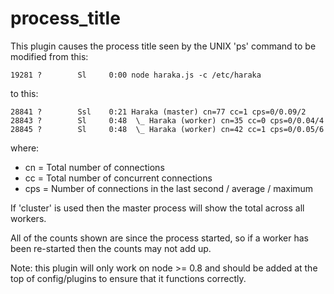 process_title
=============

This plugin causes the process title seen by the UNIX 'ps' command to
be modified from this:

```
19281 ?        Sl     0:00 node haraka.js -c /etc/haraka
```

to this:

```
28841 ?        Ssl    0:21 Haraka (master) cn=77 cc=1 cps=0/0.09/2
28843 ?        Sl     0:48  \_ Haraka (worker) cn=35 cc=0 cps=0/0.04/4                            
28845 ?        Sl     0:48  \_ Haraka (worker) cn=42 cc=1 cps=0/0.05/6
```

where:
* cn = Total number of connections
* cc = Total number of concurrent connections
* cps = Number of connections in the last second / average / maximum

If 'cluster' is used then the master process will show the total
across all workers.

All of the counts shown are since the process started, so if a 
worker has been re-started then the counts may not add up.

Note: this plugin will only work on node >= 0.8 and should be
added at the top of config/plugins to ensure that it functions
correctly.

